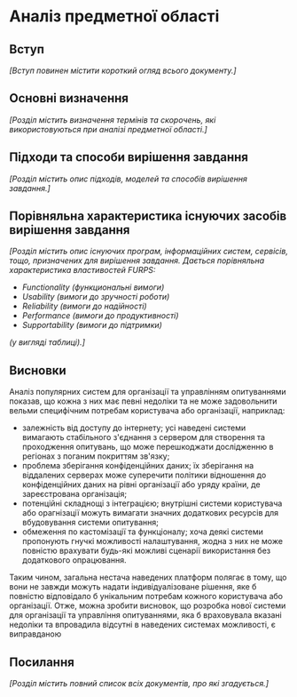 # Аналіз предметної області

## Вступ

*[Вступ повинен містити короткий огляд всього документу.]*


## Основні визначення

*[Розділ містить визначення термінів та скорочень, які використовуються при аналізі предметної області.]*

## Підходи та способи вирішення завдання

*[Розділ містить опис підходів, моделей та способів вирішення завдання.]*

## Порівняльна характеристика існуючих засобів вирішення завдання

*[Розділ містить опис існуючих програм, інформаційних систем, сервісів, тощо, призначених для вирішення 
завдання. Дається порівняльна характеристика властивостей FURPS:*
- *Functionality (функциональні вимоги)*
- *Usability (вимоги до зручності роботи)*
- *Reliability (вимоги до надійності)*
- *Performance (вимоги до продуктивності)*
- *Supportability (вимоги до підтримки)*

 *(у вигляді таблиці).]*

## Висновки

Аналіз популярних систем для організації та управлінням опитуваннями показав, що кожна з них має певні недоліки та не може задовольнити вельми специфічним потребам користувача або організації, наприклад:
    
- залежність від доступу до інтернету; усі наведені системи вимагають стабільного з'єднання з сервером для створення та проходження опитувань, що може перешкоджати дослідженню в регіонах з поганим покриттям зв'язку;
- проблема зберігання конфіденційних даних; їх зберігання на віддалених серверах може суперечити політики відношення до конфіденційних даних на рівні організації або уряду країни, де зареєстрована організація;
- потенційні складнощі з інтеграцією; внутрішні системи користувача або орагнізації можуть вимагати значних додаткових ресурсів для вбудовування системи опитування;
- обмеження по кастомізації та функціоналу; хоча деякі системи пропонують гнучкі можливості налаштування, жодна з них не може повністю врахувати будь-які можливі сценарії використання без додаткового опрацювання.
    
Таким чином, загальна нестача наведених платформ полягає в тому, що вони не завжди можуть надати індивідуалізоване рішення, яке б повністю відповідало б унікальним потребам кожного користувача або організації. 
Отже, можна зробити висновок, що розробка нової системи для організації та управління опитуваннями, яка б враховувала вказані недоліки та впровадила відсутні в наведених системах можливості, є виправданою
## Посилання

*[Розділ містить повний список всіх документів, про які згадується.]*

